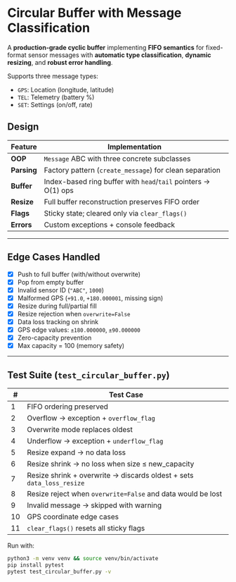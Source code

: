 
# Circular Buffer with Message Classification

A **production-grade cyclic buffer** implementing **FIFO semantics** for fixed-format sensor messages with **automatic type classification**, **dynamic resizing**, and **robust error handling**.

Supports three message types:
- `GPS`: Location (longitude, latitude)
- `TEL`: Telemetry (battery %)
- `SET`: Settings (on/off, rate)


## Design 

| Feature | Implementation |
|--------|----------------|
| **OOP** | `Message` ABC with three concrete subclasses |
| **Parsing** | Factory pattern (`create_message`) for clean separation |
| **Buffer** | Index-based ring buffer with `head`/`tail` pointers → O(1) ops |
| **Resize** | Full buffer reconstruction preserves FIFO order |
| **Flags** | Sticky state; cleared only via `clear_flags()` |
| **Errors** | Custom exceptions + console feedback |

---

## Edge Cases Handled

- [x] Push to full buffer (with/without overwrite)
- [x] Pop from empty buffer
- [x] Invalid sensor ID (`"ABC"`, `1000`)
- [x] Malformed GPS (`+91.0`, `+180.000001`, missing sign)
- [x] Resize during full/partial fill
- [x] Resize rejection when `overwrite=False`
- [x] Data loss tracking on shrink
- [x] GPS edge values: `±180.000000`, `±90.000000`
- [x] Zero-capacity prevention
- [x] Max capacity = 100 (memory safety)

---

## Test Suite (`test_circular_buffer.py`)

| # | Test Case |
|---|-----------|
| 1 | FIFO ordering preserved |
| 2 | Overflow → exception + `overflow_flag` |
| 3 | Overwrite mode replaces oldest |
| 4 | Underflow → exception + `underflow_flag` |
| 5 | Resize expand → no data loss |
| 6 | Resize shrink → no loss when size ≤ new_capacity |
| 7 | Resize shrink + overwrite → discards oldest + sets `data_loss_resize` |
| 8 | Resize reject when `overwrite=False` and data would be lost |
| 9 | Invalid message → skipped with warning |
| 10 | GPS coordinate edge cases |
| 11 | `clear_flags()` resets all sticky flags |

Run with:
```bash
python3 -m venv venv && source venv/bin/activate
pip install pytest
pytest test_circular_buffer.py -v